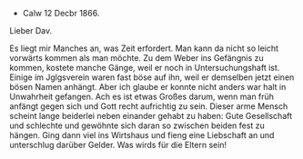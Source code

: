 + Calw 12 Decbr 1866.

Lieber Dav.

Es liegt mir Manches an, was Zeit erfordert. Man kann da nicht so leicht vorwärts kommen als man möchte. Zu dem Weber ins Gefängnis zu kommen, kostete manche Gänge, weil er noch in Untersuchungshaft ist. Einige im Jglgsverein waren fast böse auf ihn, weil er demselben jetzt einen bösen Namen anhängt. Aber ich glaube er konnte nicht anders war halt in Unwahrheit gefangen. Ach es ist etwas Großes darum, wenn man früh anfängt gegen sich und Gott recht aufrichtig zu sein. Dieser arme Mensch scheint lange beiderlei neben einander gehabt zu haben: Gute Gesellschaft und schlechte und gewöhnte sich daran so zwischen beiden fest zu hängen. Ging dann viel ins Wirtshaus und fieng eine Liebschaft an und unterschlug darüber Gelder. Was wirds für die Eltern sein!
